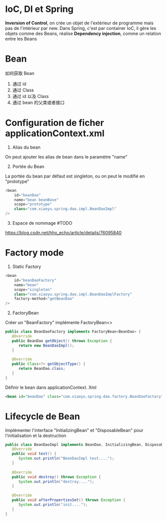 
# IoC, DI et Spring

**Inversion of Control**, on crée un objet de l'extérieur de programme mais pas de l'intérieur par new. Dans Spring, c'est par container IoC, il gère les objets comme des Beans, réalise **Dependency injection**, comme un relation entre les Beans

# Bean

如何获取 Bean
1. 通过 id
2. 通过 Class
3. 通过 id 以及 Class
4. 通过 bean 的父类或者接口

# Configuration de ficher applicationContext.xml

1. Alias du bean

On peut ajouter les alias de bean dans le paramètre "name"

2. Portée du Bean

La portée du bean par défaut est singleton, ou on peut le modifié en "prototype"

```java
<bean 
	id="beanDao" 
	name="bean beanBase" 
	scope="prototype" 
	class="com.xiaoyu.spring.dao.impl.BeanDaoImpl"
/>
```

3. Espace de nommage #TODO 

https://blog.csdn.net/hhx_echo/article/details/76095840

# Factory mode

1. Static Factory

```java
<bean 
	id="beanDaoFactory" 
	name="bean" 
	scope="singleton" 
	class="com.xiaoyu.spring.dao.impl.BeanDaoImplFactory"
	factory-method="getBeanDao"
/>
```

2. FactoryBean

Créer un "BeanFactory" implémente FactoryBean<>

```java
public class BeanDaoFactory implements FactoryBean<BeanDao> {  
   @Override  
   public BeanDao getObject() throws Exception {  
      return new BeanDaoImpl();  
   }  
  
   @Override  
   public Class<?> getObjectType() {  
      return BeanDao.class;  
   }  
}
```

Définir le bean dans applicationContext. Xml

```xml
<bean id="beanDao" class="com.xiaoyu.spring.dao.factory.BeanDaoFactory"/>
```

# Lifecycle de Bean

Implémenter l'interface "InitializingBean" et "DisposableBean" pour l'initialisation et la destruction

```java
public class BeanDaoImpl implements BeanDao, InitializingBean, DisposableBean {  
   @Override  
   public void test() {  
      System.out.println("BeanDaoImpl test....");  
   }  
  
   @Override  
   public void destroy() throws Exception {  
      System.out.println("destroy....");  
   }  
  
   @Override  
   public void afterPropertiesSet() throws Exception {  
      System.out.println("init....");  
   }  
}
```
